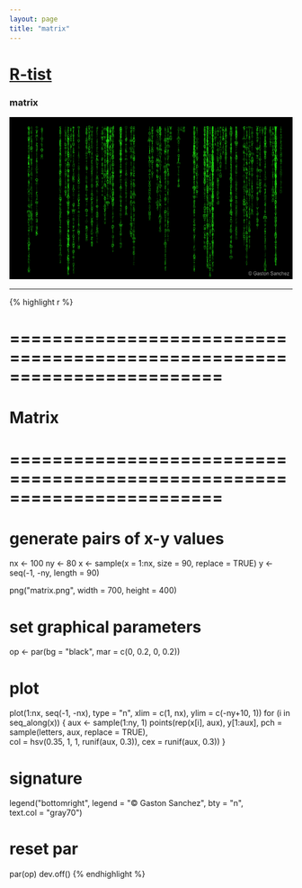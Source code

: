 ```yaml
---
layout: page
title: "matrix"
---
```


# [R-tist](/Rtist) 

### matrix 

![](/images/matrix.png) 

-----

{% highlight r %} 
# ======================================================================== 
# Matrix 
# ======================================================================== 
# generate pairs of x-y values 
nx <- 100 
ny <- 80 
x <- sample(x = 1:nx, size = 90, replace = TRUE) 
y <- seq(-1, -ny, length = 90) 
 
 
png("matrix.png", width = 700, height = 400) 
# set graphical parameters 
op <- par(bg = "black", mar = c(0, 0.2, 0, 0.2)) 
# plot 
plot(1:nx, seq(-1, -nx), type = "n", xlim = c(1, nx), ylim = c(-ny+10, 1)) 
for (i in seq_along(x)) 
{ 
  aux <- sample(1:ny, 1) 
  points(rep(x[i], aux), y[1:aux], pch = sample(letters, aux, replace = TRUE),  
         col = hsv(0.35, 1, 1, runif(aux, 0.3)), cex = runif(aux, 0.3)) 
} 
# signature 
legend("bottomright", legend = "© Gaston Sanchez", bty = "n",  
       text.col = "gray70") 
# reset par 
par(op) 
dev.off() 
{% endhighlight %} 
